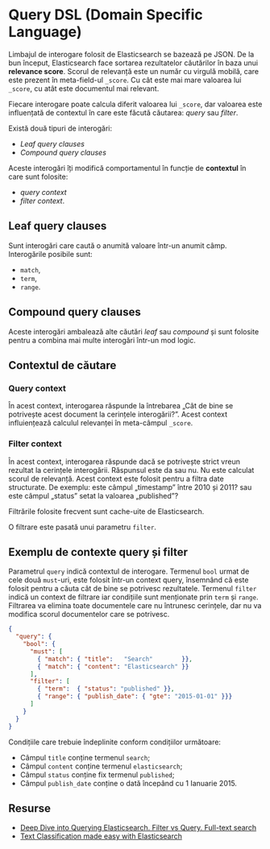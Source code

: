# Query DSL (Domain Specific Language)

Limbajul de interogare folosit de Elasticsearch se bazează pe JSON. De la bun început, Elasticsearch face sortarea rezultatelor căutărilor în baza unui **relevance score**.
Scorul de relevanță este un număr cu virgulă mobilă, care este prezent în meta-field-ul `_score`. Cu cât este mai mare valoarea lui `_score`, cu atât este documentul mai relevant.

Fiecare interogare poate calcula diferit valoarea lui `_score`, dar valoarea este influențată de contextul în care este făcută căutarea: *query* sau *filter*.

Există două tipuri de interogări:

- *Leaf query clauses*
- *Compound query clauses*

Aceste interogări îți modifică comportamentul în funcție de **contextul** în care sunt folosite:

- *query context*
- *filter context*.

## Leaf query clauses

Sunt interogări care caută o anumită valoare într-un anumit câmp.
Interogările posibile sunt:

- `match`,
- `term`,
- `range`.


## Compound query clauses

Aceste interogări ambalează alte căutări *leaf* sau *compound* și sunt folosite pentru a combina mai multe interogări într-un mod logic.

## Contextul de căutare

### Query context

În acest context, interogarea răspunde la întrebarea „Cât de bine se potrivește acest document la cerințele interogării?”. Acest context influiențează calculul relevanței în meta-câmpul `_score`.

### Filter context

În acest context, interogarea răspunde dacă se potrivește strict vreun rezultat la cerințele interogării. Răspunsul este da sau nu. Nu este calculat scorul de relevanță. Acest context este folosit pentru a filtra date structurate. De exemplu: este câmpul „timestamp” între 2010 și 2011? sau este câmpul „status” setat la valoarea „published”?

Filtrările folosite frecvent sunt cache-uite de Elasticsearch.

O filtrare este pasată unui parametru `filter`.

## Exemplu de contexte query și filter

Parametrul `query` indică contextul de interogare.
Termenul `bool` urmat de cele două `must`-uri, este folosit într-un context query, însemnând că este folosit pentru a căuta cât de bine se potrivesc rezultatele.
Termenul `filter` indică un context de filtrare iar condițiile sunt menționate prin `term` și `range`. Filtrarea va elimina toate documentele care nu întrunesc cerințele, dar nu va modifica scorul documentelor care se potrivesc.

```json
{
  "query": {
    "bool": {
      "must": [
        { "match": { "title":   "Search"        }},
        { "match": { "content": "Elasticsearch" }}
      ],
      "filter": [
        { "term":  { "status": "published" }},
        { "range": { "publish_date": { "gte": "2015-01-01" }}}
      ]
    }
  }
}
```

Condițiile care trebuie îndeplinite conform condițiilor următoare:

- Câmpul `title` conține termenul `search`;
- Câmpul `content` conține termenul `elasticsearch`;
- Câmpul `status` conține fix termenul `published`;
- Câmpul `publish_date` conține o dată începând cu 1 Ianuarie 2015.

## Resurse

- [Deep Dive into Querying Elasticsearch. Filter vs Query. Full-text search](https://towardsdatascience.com/deep-dive-into-querying-elasticsearch-filter-vs-query-full-text-search-b861b06bd4c0)
- [Text Classification made easy with Elasticsearch](https://www.elastic.co/blog/text-classification-made-easy-with-elasticsearch)
